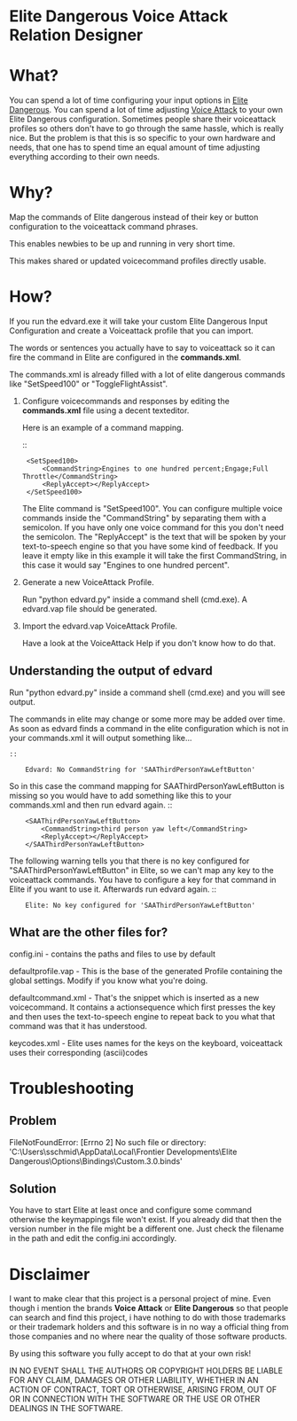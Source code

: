 

Elite Dangerous Voice Attack Relation Designer
==============================================


What?
=====
You can spend a lot of time configuring your input options in [Elite Dangerous](https://www.elitedangerous.com/).
You can spend a lot of time adjusting [Voice Attack](http://www.voiceattack.com/)  to your own Elite Dangerous configuration.
Sometimes people share their voiceattack profiles so others don't have to go through the same hassle, which is really nice.
But the problem is that this is so specific to your own hardware and needs, that one has to spend time an equal amount of time adjusting everything according to their own needs.


Why?
====

Map the commands of Elite dangerous instead of their key or button configuration to the voiceattack command phrases.

This enables newbies to be up and running in very short time.

This makes shared or updated voicecommand profiles directly usable.


How?
====

If you run the edvard.exe it will take your custom Elite Dangerous Input Configuration and create a Voiceattack profile that you can import.

The words or sentences you actually have to say to voiceattack so it can fire the command in Elite are configured in the **commands.xml**.

The commands.xml is already filled with a lot of elite dangerous commands like "SetSpeed100" or "ToggleFlightAssist".

1. Configure voicecommands and responses by editing the **commands.xml** file using a decent texteditor.

     Here is an example of a command mapping.   

    ::

        <SetSpeed100>
            <CommandString>Engines to one hundred percent;Engage;Full Throttle</CommandString>
            <ReplyAccept></ReplyAccept>
        </SetSpeed100>

     The Elite command is "SetSpeed100".
     You can configure multiple voice commands inside the "CommandString" by separating them with a semicolon.
     If you have only one voice command for this you don't need the semicolon.
     The "ReplyAccept" is the text that will be spoken by your text-to-speech engine so that you have some kind of feedback.
     If you leave it empty like in this example it will take the first CommandString, in this case it would say "Engines to one hundred percent".


2. Generate a new VoiceAttack Profile.
    
    Run "python edvard.py" inside a command shell (cmd.exe). A edvard.vap file should be generated.

3. Import the edvard.vap VoiceAttack Profile.
    
    Have a look at the VoiceAttack Help if you don't know how to do that.

Understanding the output of edvard
----------------------------------
Run "python edvard.py" inside a command shell (cmd.exe) and you will see output.

The commands in elite may change or some more may be added over time.
As soon as edvard finds a command in the elite configuration which is not in your commands.xml it will output something like...

    ::

        Edvard: No CommandString for 'SAAThirdPersonYawLeftButton'

So in this case the command mapping for SAAThirdPersonYawLeftButton is missing so you would have to add something like this to your commands.xml and then run edvard again.
    ::

        <SAAThirdPersonYawLeftButton>
            <CommandString>third person yaw left</CommandString>
            <ReplyAccept></ReplyAccept>
        </SAAThirdPersonYawLeftButton>

The following warning tells you that there is no key configured for "SAAThirdPersonYawLeftButton" in Elite, so we can't map any key to the voiceattack commands. You have to configure a key for that command in Elite if you want to use it. Afterwards run edvard again.
    ::

        Elite: No key configured for 'SAAThirdPersonYawLeftButton'


What are the other files for?
-----------------------------

config.ini - contains the paths and files to use by default

defaultprofile.vap - This is the base of the generated Profile containing the global settings. Modify if you know what you're doing.

defaultcommand.xml - That's the snippet which is inserted as a new voicecommand. It contains a actionsequence which first presses the key and then uses the text-to-speech engine to repeat back to you what that command was that it has understood.

keycodes.xml - Elite uses names for the keys on the keyboard, voiceattack uses their corresponding (ascii)codes 

Troubleshooting
===============

Problem
-------
FileNotFoundError: [Errno 2] No such file or directory: 'C:\\Users\\sschmid\\AppData\\Local\\Frontier Developments\\Elite Dangerous\\Options\\Bindings\\Custom.3.0.binds'

Solution
--------
You have to start Elite at least once and configure some command otherwise the keymappings file won't exist.
If you already did that then the version number in the file might be a different one. Just check the filename in the path and edit the config.ini accordingly.




Disclaimer
==========

I want to make clear that this project is a personal project of mine. Even though i mention the brands **Voice Attack** or **Elite Dangerous** so that people can search and find this project, i have nothing to do with those trademarks or their trademark holders and this software is in no way a official thing from those companies and no where near the quality of those software products.

By using this software you fully accept to do that at your own risk!

IN NO EVENT SHALL THE AUTHORS OR COPYRIGHT HOLDERS BE LIABLE FOR ANY CLAIM, DAMAGES OR OTHER LIABILITY, WHETHER IN AN ACTION OF CONTRACT, TORT OR OTHERWISE, ARISING FROM, OUT OF OR IN CONNECTION WITH THE SOFTWARE OR THE USE OR OTHER DEALINGS IN THE SOFTWARE.

